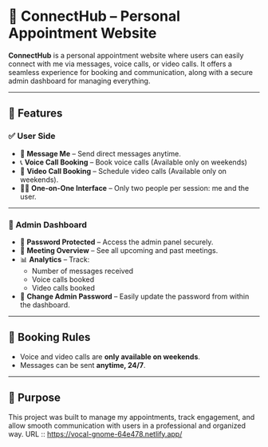 # 🔗 ConnectHub – Personal Appointment Website

**ConnectHub** is a personal appointment website where users can easily connect with me via messages, voice calls, or video calls. It offers a seamless experience for booking and communication, along with a secure admin dashboard for managing everything.

---

## 🌟 Features

### ✅ User Side
- 📩 **Message Me** – Send direct messages anytime.
- 📞 **Voice Call Booking** – Book voice calls (Available only on weekends)
- 🎥 **Video Call Booking** – Schedule video calls (Available only on weekends).
- 🧑‍💻 **One-on-One Interface** – Only two people per session: me and the user.

---

### 🔐 Admin Dashboard
- 🔑 **Password Protected** – Access the admin panel securely.
- 📆 **Meeting Overview** – See all upcoming and past meetings.
- 📊 **Analytics** – Track:
  - Number of messages received
  - Voice calls booked
  - Video calls booked
- 🔄 **Change Admin Password** – Easily update the password from within the dashboard.

---

## 📅 Booking Rules
- Voice and video calls are **only available on weekends**.
- Messages can be sent **anytime, 24/7**.

---

## 📌 Purpose
This project was built to manage my appointments, track engagement, and allow smooth communication with users in a professional and organized way.
URL :: https://vocal-gnome-64e478.netlify.app/
